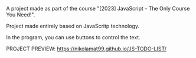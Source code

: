A project made as part of the course "[2023] JavaScript - The Only Course You Need!".

Project made entirely based on JavaScritp technology.

In the program, you can use buttons to control the text.

PROJECT PREVIEW: https://nikolamat99.github.io/JS-TODO-LIST/
